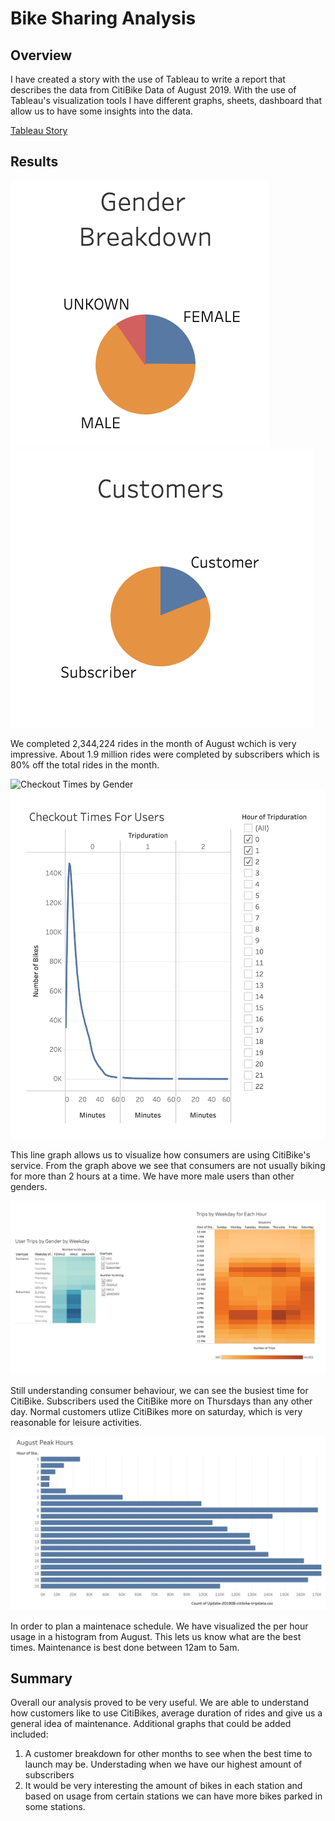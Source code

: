 # Bike Sharing Analysis

## Overview
I have created a story with the use of Tableau to write a report that describes the data from CitiBike Data of August 2019. With the use of Tableau's visualization tools I have different graphs, sheets, dashboard that allow us to have some insights into the data. 

[Tableau Story](https://public.tableau.com/app/profile/akinsola.salami/viz/bikesharingchallenge_16229454518550/AugustCitiBikeData)


## Results 
![Gender Breakdown](Resources/genderbreakdown.png "This is a sample image.")   ![Customer Breakdown](Resources/customerbreakdown.png "This is a sample image.")

We completed 2,344,224 rides in the month of August wchich is very impressive. About 1.9 million rides were completed by subscribers which is 80% off the total rides in the month. 

![Checkout Times by Gender](Resources/chekcoutbygender.png "This is a sample image.") ![Checkout Times](Resources/checkouttime.png "This is a sample image.") 

This line graph allows us to visualize how consumers are using CitiBike's service. From the graph above we see that consumers are not usually biking for more than 2 hours at a time. We have more male users than other genders.

![Trips by Weekday](Resources/tripsweekday.png "This is a sample image.")

Still understanding consumer behaviour, we can see the busiest time for CitiBike. Subscribers used the CitiBike more on Thursdays than any other day. Normal customers utlize CitiBikes more on saturday, which is very reasonable for leisure activities. 

![August Hours](Resources/augusthours.png "This is a sample image.")

In order to plan a maintenace schedule. We have visualized the per hour usage in a histogram from August. This lets us know what are the best times. Maintenance is best done between 12am to 5am.

## Summary
Overall our analysis proved to be very useful. We are able to understand how customers like to use CitiBikes, average duration of rides and give us a general idea of maintenance. Additional graphs that could be added included:
1. A customer breakdown for other months to see when the best time to launch may be. Understading when we have our highest amount of subscribers 
1. It would be very interesting the amount of bikes in each station and based on usage from certain stations we can have more bikes parked in some stations.  